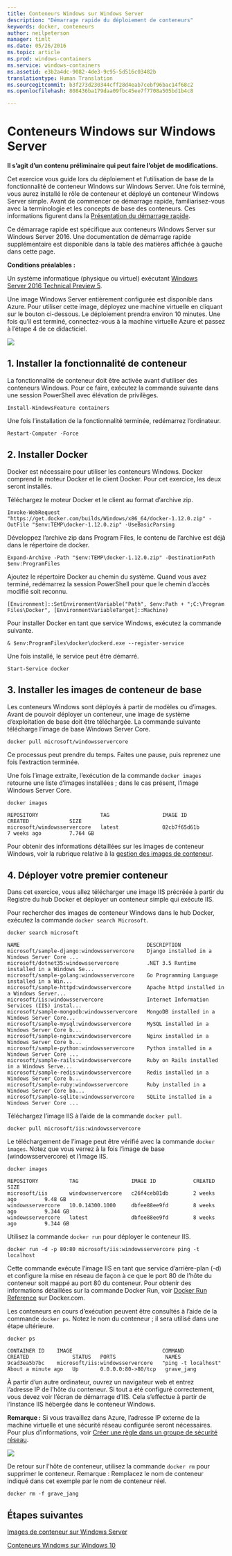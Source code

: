 ```yaml
---
title: Conteneurs Windows sur Windows Server
description: "Démarrage rapide du déploiement de conteneurs"
keywords: docker, conteneurs
author: neilpeterson
manager: timlt
ms.date: 05/26/2016
ms.topic: article
ms.prod: windows-containers
ms.service: windows-containers
ms.assetid: e3b2a4dc-9082-4de3-9c95-5d516c03482b
translationtype: Human Translation
ms.sourcegitcommit: b3f273d230344cff28d4eab7cebf96bac14f68c2
ms.openlocfilehash: 808436ba179daa09fbc45ee7f7708a505bd1b4c8

---
```


# Conteneurs Windows sur Windows Server

**Il s’agit d’un contenu préliminaire qui peut faire l’objet de modifications.**

Cet exercice vous guide lors du déploiement et l’utilisation de base de la fonctionnalité de conteneur Windows sur Windows Server. Une fois terminé, vous aurez installé le rôle de conteneur et déployé un conteneur Windows Server simple. Avant de commencer ce démarrage rapide, familiarisez-vous avec la terminologie et les concepts de base des conteneurs. Ces informations figurent dans la [Présentation du démarrage rapide](./quick_start.md).

Ce démarrage rapide est spécifique aux conteneurs Windows Server sur Windows Server 2016. Une documentation de démarrage rapide supplémentaire est disponible dans la table des matières affichée à gauche dans cette page.

**Conditions préalables :**

Un système informatique (physique ou virtuel) exécutant [Windows Server 2016 Technical Preview 5](https://www.microsoft.com/en-us/evalcenter/evaluate-windows-server-technical-preview).

Une image Windows Server entièrement configurée est disponible dans Azure. Pour utiliser cette image, déployez une machine virtuelle en cliquant sur le bouton ci-dessous. Le déploiement prendra environ 10 minutes. Une fois qu’il est terminé, connectez-vous à la machine virtuelle Azure et passez à l’étape 4 de ce didacticiel. 

<a href="https://portal.azure.com/#create/Microsoft.Template/uri/https%3A%2F%2Fraw.githubusercontent.com%2FMicrosoft%2FVirtualization-Documentation%2Fmaster%2Fwindows-server-container-tools%2Fcontainers-azure-template%2Fazuredeploy.json" target="_blank">
    <img src="http://azuredeploy.net/deploybutton.png"/>
</a>

## 1. Installer la fonctionnalité de conteneur

La fonctionnalité de conteneur doit être activée avant d’utiliser des conteneurs Windows. Pour ce faire, exécutez la commande suivante dans une session PowerShell avec élévation de privilèges.

```none
Install-WindowsFeature containers
```

Une fois l’installation de la fonctionnalité terminée, redémarrez l’ordinateur.

```none
Restart-Computer -Force
```

## 2. Installer Docker

Docker est nécessaire pour utiliser les conteneurs Windows. Docker comprend le moteur Docker et le client Docker. Pour cet exercice, les deux seront installés.

Téléchargez le moteur Docker et le client au format d’archive zip.

```none
Invoke-WebRequest "https://get.docker.com/builds/Windows/x86_64/docker-1.12.0.zip" -OutFile "$env:TEMP\docker-1.12.0.zip" -UseBasicParsing
```

Développez l’archive zip dans Program Files, le contenu de l’archive est déjà dans le répertoire de docker.

```none
Expand-Archive -Path "$env:TEMP\docker-1.12.0.zip" -DestinationPath $env:ProgramFiles
```

Ajoutez le répertoire Docker au chemin du système. Quand vous avez terminé, redémarrez la session PowerShell pour que le chemin d’accès modifié soit reconnu.

```none
[Environment]::SetEnvironmentVariable("Path", $env:Path + ";C:\Program Files\Docker", [EnvironmentVariableTarget]::Machine)
```

Pour installer Docker en tant que service Windows, exécutez la commande suivante.

```none
& $env:ProgramFiles\docker\dockerd.exe --register-service
```

Une fois installé, le service peut être démarré.

```none
Start-Service docker
```

## 3. Installer les images de conteneur de base

Les conteneurs Windows sont déployés à partir de modèles ou d’images. Avant de pouvoir déployer un conteneur, une image de système d’exploitation de base doit être téléchargée. La commande suivante télécharge l’image de base Windows Server Core.

```none
docker pull microsoft/windowsservercore
```

Ce processus peut prendre du temps. Faites une pause, puis reprenez une fois l’extraction terminée.

Une fois l’image extraite, l’exécution de la commande `docker images` retourne une liste d’images installées ; dans le cas présent, l’image Windows Server Core.

```none
docker images

REPOSITORY                    TAG                 IMAGE ID            CREATED             SIZE
microsoft/windowsservercore   latest              02cb7f65d61b        7 weeks ago         7.764 GB
```

Pour obtenir des informations détaillées sur les images de conteneur Windows, voir la rubrique relative à la [gestion des images de conteneur](../management/manage_images.md).

## 4. Déployer votre premier conteneur

Dans cet exercice, vous allez télécharger une image IIS précréée à partir du Registre du hub Docker et déployer un conteneur simple qui exécute IIS.  

Pour rechercher des images de conteneur Windows dans le hub Docker, exécutez la commande `docker search Microsoft`.  

```none
docker search microsoft

NAME                                         DESCRIPTION                                     
microsoft/sample-django:windowsservercore    Django installed in a Windows Server Core ...   
microsoft/dotnet35:windowsservercore         .NET 3.5 Runtime installed in a Windows Se...   
microsoft/sample-golang:windowsservercore    Go Programming Language installed in a Win...   
microsoft/sample-httpd:windowsservercore     Apache httpd installed in a Windows Server...   
microsoft/iis:windowsservercore              Internet Information Services (IIS) instal...   
microsoft/sample-mongodb:windowsservercore   MongoDB installed in a Windows Server Core...   
microsoft/sample-mysql:windowsservercore     MySQL installed in a Windows Server Core b...   
microsoft/sample-nginx:windowsservercore     Nginx installed in a Windows Server Core b...  
microsoft/sample-python:windowsservercore    Python installed in a Windows Server Core ...   
microsoft/sample-rails:windowsservercore     Ruby on Rails installed in a Windows Serve...  
microsoft/sample-redis:windowsservercore     Redis installed in a Windows Server Core b...   
microsoft/sample-ruby:windowsservercore      Ruby installed in a Windows Server Core ba...   
microsoft/sample-sqlite:windowsservercore    SQLite installed in a Windows Server Core ...  
```

Téléchargez l’image IIS à l’aide de la commande `docker pull`.  

```none
docker pull microsoft/iis:windowsservercore
```

Le téléchargement de l’image peut être vérifié avec la commande `docker images`. Notez que vous verrez à la fois l’image de base (windowsservercore) et l’image IIS.

```none
docker images

REPOSITORY          TAG                 IMAGE ID            CREATED             SIZE
microsoft/iis       windowsservercore   c26f4ceb81db        2 weeks ago         9.48 GB
windowsservercore   10.0.14300.1000     dbfee88ee9fd        8 weeks ago         9.344 GB
windowsservercore   latest              dbfee88ee9fd        8 weeks ago         9.344 GB
```

Utilisez la commande `docker run` pour déployer le conteneur IIS.

```none
docker run -d -p 80:80 microsoft/iis:windowsservercore ping -t localhost
```

Cette commande exécute l’image IIS en tant que service d’arrière-plan (-d) et configure la mise en réseau de façon à ce que le port 80 de l’hôte du conteneur soit mappé au port 80 du conteneur.
Pour obtenir des informations détaillées sur la commande Docker Run, voir [Docker Run Reference]( https://docs.docker.com/engine/reference/run/) sur Docker.com.


Les conteneurs en cours d’exécution peuvent être consultés à l’aide de la commande `docker ps`. Notez le nom du conteneur ; il sera utilisé dans une étape ultérieure.

```none
docker ps

CONTAINER ID    IMAGE                             COMMAND               CREATED              STATUS   PORTS                NAMES
9cad3ea5b7bc    microsoft/iis:windowsservercore   "ping -t localhost"   About a minute ago   Up       0.0.0.0:80->80/tcp   grave_jang
```

À partir d’un autre ordinateur, ouvrez un navigateur web et entrez l’adresse IP de l’hôte du conteneur. Si tout a été configuré correctement, vous devez voir l’écran de démarrage d’IIS. Cela s’effectue à partir de l’instance IIS hébergée dans le conteneur Windows.

**Remarque :** Si vous travaillez dans Azure, l’adresse IP externe de la machine virtuelle et une sécurité réseau configurée seront nécessaires. Pour plus d’informations, voir [Créer une règle dans un groupe de sécurité réseau]( https://azure.microsoft.com/en-us/documentation/articles/virtual-networks-create-nsg-arm-pportal/#create-rules-in-an-existing-nsg).

![](media/iis1.png)

De retour sur l’hôte de conteneur, utilisez la commande `docker rm` pour supprimer le conteneur. Remarque : Remplacez le nom de conteneur indiqué dans cet exemple par le nom de conteneur réel.

```none
docker rm -f grave_jang
```
## Étapes suivantes

[Images de conteneur sur Windows Server](./quick_start_images.md)

[Conteneurs Windows sur Windows 10](./quick_start_windows_10.md)



<!--HONumber=Aug16_HO1-->


